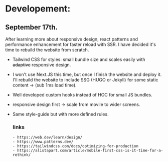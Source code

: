 # Developement: 

## September 17th.

After learning more about responsive design, react patterns and performance enhancement for faster reload with SSR. I have decided it's time to rebuild the website from scratch.

- Tailwind CSS for styles: small bundle size and scales easily with ~~adaptive~~ responsive design.
- I won't use Next.JS this time, but once I finish the website and deploy it. I'll rebuild the website to include SSG (HUGO or Jekyll) for some static content -> (sub 1ms load time).
- Well developed custom hooks instead of HOC for small JS bundles.
- responsive design first -> scale from movile to wider screens.
- Same style-guide but with more defined rules.

    ### links

      - https://web.dev/learn/design/
      - https://www.patterns.dev/
      - https://tailwindcss.com/docs/optimizing-for-production
      - https://alistapart.com/article/mobile-first-css-is-it-time-for-a-rethink/